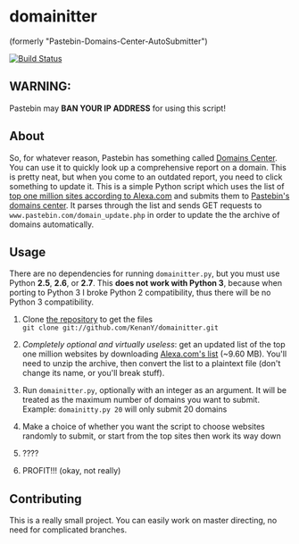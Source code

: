 # domainitter 

(formerly "Pastebin-Domains-Center-AutoSubmitter")

[![Build Status](https://secure.travis-ci.org/KenanY/domainitter.png?branch=master)](http://travis-ci.org/KenanY/domainitter)

## WARNING:

Pastebin may **BAN YOUR IP ADDRESS** for using this script!

## About

So, for whatever reason, Pastebin has something called [Domains Center][2]. You can use it to quickly look up a comprehensive report on a domain. This is pretty neat, but when you come to an outdated report, you need to click something to update it. This is a simple Python script which uses the list of [top one million sites according to Alexa.com][1] and submits them to [Pastebin's domains center][2]. It parses through the list and sends GET requests to `www.pastebin.com/domain_update.php` in order to update the the archive of domains automatically.

## Usage

There are no dependencies for running `domainitter.py`, but you must use Python **2.5**, **2.6**, or **2.7**. This **does not work with Python 3**, because when porting to Python 3 I broke Python 2 compatibility, thus there will be no Python 3 compatibility.

1. Clone [the repository][4] to get the files  
    `git clone git://github.com/KenanY/domainitter.git`
2. _Completely optional and virtually useless_: get an updated list of the top one million websites by downloading [Alexa.com's list][3] (~9.60 MB). You'll need to unzip the archive, then convert the list to a plaintext file (don't change its name, or you'll break stuff).
3. Run `domainitter.py`, optionally with an integer as an argument. It will be treated as the maximum number of domains you want to submit. Example: `domainitty.py 20` will only submit 20 domains  
4. Make a choice of whether you want the script to choose websites randomly to submit, or start from the top sites then work its way down  
5. ????  
6. PROFIT!!! (okay, not really)

   [1]: http://www.alexa.com/topsites (Top Sites)
   [2]: http://pastebin.com/domains (Pastebin - Domains Center)
   [3]: http://s3.amazonaws.com/alexa-static/top-1m.csv.zip (Download Alexa's list of top websites)
   [4]: https://github.com/KenanY/domainitter

## Contributing

This is a really small project. You can easily work on master directing, no need for complicated branches.
